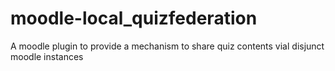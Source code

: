 # moodle-local_quizfederation
A moodle plugin to provide a mechanism to share quiz contents vial disjunct moodle instances

